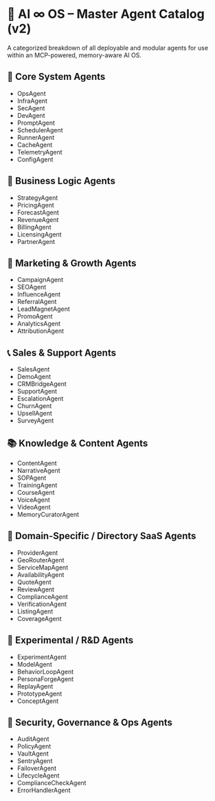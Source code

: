 # 🧠 AI ∞ OS – Master Agent Catalog (v2)

A categorized breakdown of all deployable and modular agents for use within an MCP-powered, memory-aware AI OS.

## 🧠 Core System Agents
- OpsAgent
- InfraAgent
- SecAgent
- DevAgent
- PromptAgent
- SchedulerAgent
- RunnerAgent
- CacheAgent
- TelemetryAgent
- ConfigAgent

## 💼 Business Logic Agents
- StrategyAgent
- PricingAgent
- ForecastAgent
- RevenueAgent
- BillingAgent
- LicensingAgent
- PartnerAgent

## 🎯 Marketing & Growth Agents
- CampaignAgent
- SEOAgent
- InfluenceAgent
- ReferralAgent
- LeadMagnetAgent
- PromoAgent
- AnalyticsAgent
- AttributionAgent

## 📞 Sales & Support Agents
- SalesAgent
- DemoAgent
- CRMBridgeAgent
- SupportAgent
- EscalationAgent
- ChurnAgent
- UpsellAgent
- SurveyAgent

## 📚 Knowledge & Content Agents
- ContentAgent
- NarrativeAgent
- SOPAgent
- TrainingAgent
- CourseAgent
- VoiceAgent
- VideoAgent
- MemoryCuratorAgent

## 🧬 Domain-Specific / Directory SaaS Agents
- ProviderAgent
- GeoRouterAgent
- ServiceMapAgent
- AvailabilityAgent
- QuoteAgent
- ReviewAgent
- ComplianceAgent
- VerificationAgent
- ListingAgent
- CoverageAgent

## 🧪 Experimental / R&D Agents
- ExperimentAgent
- ModelAgent
- BehaviorLoopAgent
- PersonaForgeAgent
- ReplayAgent
- PrototypeAgent
- ConceptAgent

## 🔐 Security, Governance & Ops Agents
- AuditAgent
- PolicyAgent
- VaultAgent
- SentryAgent
- FailoverAgent
- LifecycleAgent
- ComplianceCheckAgent
- ErrorHandlerAgent
